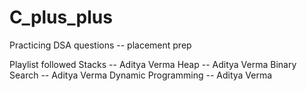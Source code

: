 # C_plus_plus
Practicing DSA questions -- placement prep

Playlist followed
Stacks -- Aditya Verma 
Heap -- Aditya Verma
Binary Search -- Aditya Verma
Dynamic Programming -- Aditya Verma
